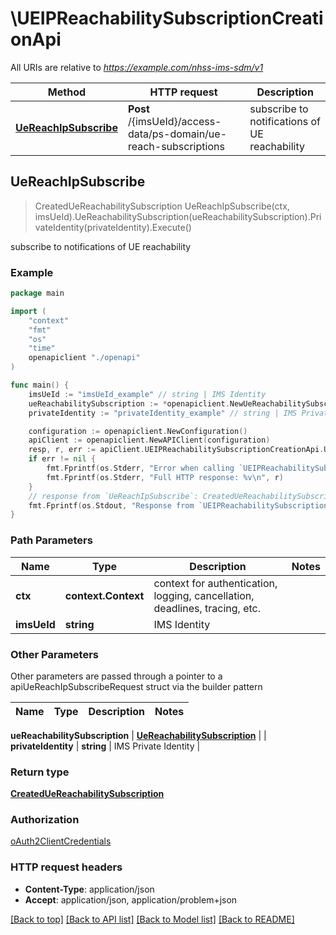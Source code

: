 # \UEIPReachabilitySubscriptionCreationApi

All URIs are relative to *https://example.com/nhss-ims-sdm/v1*

Method | HTTP request | Description
------------- | ------------- | -------------
[**UeReachIpSubscribe**](UEIPReachabilitySubscriptionCreationApi.md#UeReachIpSubscribe) | **Post** /{imsUeId}/access-data/ps-domain/ue-reach-subscriptions | subscribe to notifications of UE reachability



## UeReachIpSubscribe

> CreatedUeReachabilitySubscription UeReachIpSubscribe(ctx, imsUeId).UeReachabilitySubscription(ueReachabilitySubscription).PrivateIdentity(privateIdentity).Execute()

subscribe to notifications of UE reachability

### Example

```go
package main

import (
    "context"
    "fmt"
    "os"
    "time"
    openapiclient "./openapi"
)

func main() {
    imsUeId := "imsUeId_example" // string | IMS Identity
    ueReachabilitySubscription := *openapiclient.NewUeReachabilitySubscription(time.Now(), "CallbackReference_example") // UeReachabilitySubscription | 
    privateIdentity := "privateIdentity_example" // string | IMS Private Identity (optional)

    configuration := openapiclient.NewConfiguration()
    apiClient := openapiclient.NewAPIClient(configuration)
    resp, r, err := apiClient.UEIPReachabilitySubscriptionCreationApi.UeReachIpSubscribe(context.Background(), imsUeId).UeReachabilitySubscription(ueReachabilitySubscription).PrivateIdentity(privateIdentity).Execute()
    if err != nil {
        fmt.Fprintf(os.Stderr, "Error when calling `UEIPReachabilitySubscriptionCreationApi.UeReachIpSubscribe``: %v\n", err)
        fmt.Fprintf(os.Stderr, "Full HTTP response: %v\n", r)
    }
    // response from `UeReachIpSubscribe`: CreatedUeReachabilitySubscription
    fmt.Fprintf(os.Stdout, "Response from `UEIPReachabilitySubscriptionCreationApi.UeReachIpSubscribe`: %v\n", resp)
}
```

### Path Parameters


Name | Type | Description  | Notes
------------- | ------------- | ------------- | -------------
**ctx** | **context.Context** | context for authentication, logging, cancellation, deadlines, tracing, etc.
**imsUeId** | **string** | IMS Identity | 

### Other Parameters

Other parameters are passed through a pointer to a apiUeReachIpSubscribeRequest struct via the builder pattern


Name | Type | Description  | Notes
------------- | ------------- | ------------- | -------------

 **ueReachabilitySubscription** | [**UeReachabilitySubscription**](UeReachabilitySubscription.md) |  | 
 **privateIdentity** | **string** | IMS Private Identity | 

### Return type

[**CreatedUeReachabilitySubscription**](CreatedUeReachabilitySubscription.md)

### Authorization

[oAuth2ClientCredentials](../README.md#oAuth2ClientCredentials)

### HTTP request headers

- **Content-Type**: application/json
- **Accept**: application/json, application/problem+json

[[Back to top]](#) [[Back to API list]](../README.md#documentation-for-api-endpoints)
[[Back to Model list]](../README.md#documentation-for-models)
[[Back to README]](../README.md)

